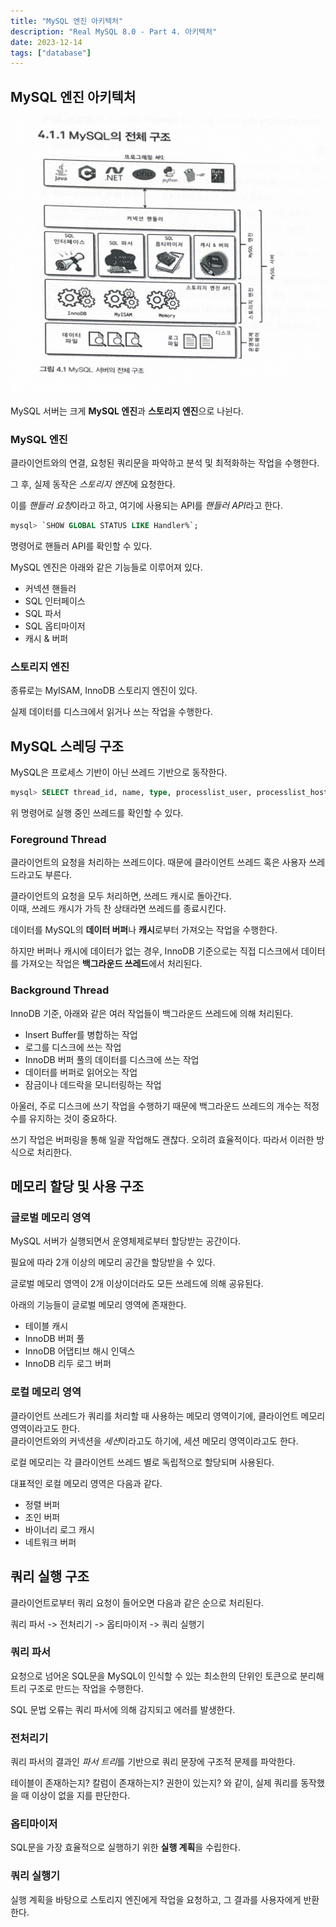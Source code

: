 ```yaml
---
title: "MySQL 엔진 아키텍처"
description: "Real MySQL 8.0 - Part 4. 아키텍처"
date: 2023-12-14
tags: ["database"]
---
```


## MySQL 엔진 아키텍처

![MySQL의 전체 구조](entire-structure-mysql.jpeg)

MySQL 서버는 크게 **MySQL 엔진**과 **스토리지 엔진**으로 나뉜다.

### MySQL 엔진

클라이언트와의 연결, 요청된 쿼리문을 파악하고 분석 및 최적화하는 작업을 수행한다.

그 후, 실제 동작은 *스토리지 엔진*에 요청한다.

이를 *핸들러 요청*이라고 하고, 여기에 사용되는 API를 *핸들러 API*라고 한다.

```sql
mysql> `SHOW GLOBAL STATUS LIKE Handler%`;
```

명령어로 핸들러 API를 확인할 수 있다.

MySQL 엔진은 아래와 같은 기능들로 이루어져 있다.

- 커넥션 핸들러
- SQL 인터페이스
- SQL 파서
- SQL 옵티마이저
- 캐시 & 버퍼

### 스토리지 엔진

종류로는 MyISAM, InnoDB 스토리지 엔진이 있다.

실제 데이터를 디스크에서 읽거나 쓰는 작업을 수행한다.

## MySQL 스레딩 구조

MySQL은 프로세스 기반이 아닌 쓰레드 기반으로 동작한다.

```sql
mysql> SELECT thread_id, name, type, processlist_user, processlist_host FROM performance_schema.threads ORDER BY type, thread_id;
```

위 명령어로 실행 중인 쓰레드를 확인할 수 있다.

### Foreground Thread

클라이언트의 요청을 처리하는 쓰레드이다. 때문에 클라이언트 쓰레드 혹은 사용자 쓰레드라고도 부른다.

클라이언트의 요청을 모두 처리하면, 쓰레드 캐시로 돌아간다.<br>
이때, 쓰레드 캐시가 가득 찬 상태라면 쓰레드를 종료시킨다.

데이터를 MySQL의 **데이터 버퍼**나 **캐시**로부터 가져오는 작업을 수행한다.

하지만 버퍼나 캐시에 데이터가 없는 경우, InnoDB 기준으로는 직접 디스크에서 데이터를 가져오는 작업은 **백그라운드 쓰레드**에서 처리된다.

### Background Thread

InnoDB 기준, 아래와 같은 여러 작업들이 백그라운드 쓰레드에 의해 처리된다.

- Insert Buffer를 병합하는 작업
- 로그를 디스크에 쓰는 작업
- InnoDB 버퍼 풀의 데이터를 디스크에 쓰는 작업
- 데이터를 버퍼로 읽어오는 작업
- 잠금이나 데드락을 모니터링하는 작업

아울러, 주로 디스크에 쓰기 작업을 수행하기 때문에 백그라운드 쓰레드의 개수는 적정 수를 유지하는 것이 중요하다.

쓰기 작업은 버퍼링을 통해 일괄 작업해도 괜찮다. 오히려 효율적이다. 따라서 이러한 방식으로 처리한다.

## 메모리 할당 및 사용 구조

### 글로벌 메모리 영역

MySQL 서버가 실행되면서 운영체제로부터 할당받는 공간이다.

필요에 따라 2개 이상의 메모리 공간을 할당받을 수 있다.

글로벌 메모리 영역이 2개 이상이더라도 모든 쓰레드에 의해 공유된다.

아래의 기능들이 글로벌 메모리 영역에 존재한다.

- 테이블 캐시
- InnoDB 버퍼 풀
- InnoDB 어댑티브 해시 인덱스
- InnoDB 리두 로그 버퍼

### 로컬 메모리 영역

클라이언트 쓰레드가 쿼리를 처리할 때 사용하는 메모리 영역이기에, 클라이언트 메모리 영역이라고도 한다.<br>
클라이언트와의 커넥션을 *세션*이라고도 하기에, 세션 메모리 영역이라고도 한다.

로컬 메모리는 각 클라이언트 쓰레드 별로 독립적으로 할당되며 사용된다.

대표적인 로컬 메모리 영역은 다음과 같다.

- 정렬 버퍼
- 조인 버퍼
- 바이너리 로그 캐시
- 네트워크 버퍼

## 쿼리 실행 구조

클라이언트로부터 쿼리 요청이 들어오면 다음과 같은 순으로 처리된다.

쿼리 파서 -> 전처리기 -> 옵티마이저 -> 쿼리 실행기

### 쿼리 파서

요청으로 넘어온 SQL문을 MySQL이 인식할 수 있는 최소한의 단위인 토큰으로 분리해 트리 구조로 만드는 작업을 수행한다.

SQL 문법 오류는 쿼리 파서에 의해 감지되고 에러를 발생한다.

### 전처리기

쿼리 파서의 결과인 *파서 트리*를 기반으로 쿼리 문장에 구조적 문제를 파악한다.

테이블이 존재하는지? 칼럼이 존재하는지? 권한이 있는지? 와 같이, 실제 쿼리를 동작했을 때 이상이 없을 지를 판단한다.

### 옵티마이저

SQL문을 가장 효율적으로 실행하기 위한 **실행 계획**을 수립한다.

### 쿼리 실행기

실행 계획을 바탕으로 스토리지 엔진에게 작업을 요청하고, 그 결과를 사용자에게 반환한다. 